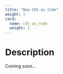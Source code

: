 ```yaml
---
title: "New CDS as Code"
weight: 1
card:
  name: cds_as_code
  weight: 1
---
```


# Description

Coming soon...


